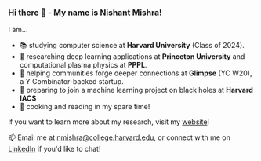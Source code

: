 ### Hi there 👋 - My name is Nishant Mishra!

I am...
- 📚 studying computer science at **Harvard University** (Class of 2024).
- 🔬 researching deep learning applications at **Princeton University** and computational plasma physics at **PPPL**.
- 🌱 helping communities forge deeper connections at **Glimpse** (YC W20), a Y Combinator-backed startup.
- 🌌 preparing to join a machine learning project on black holes at **Harvard IACS**
- 🎉 cooking and reading in my spare time!

If you want to learn more about my research, visit my [website](https://nmishra459.github.io/)!

📫 Email me at nmishra@college.harvard.edu, or connect with me on [LinkedIn](https://www.linkedin.com/in/nmishra2024/) if you'd like to chat!
